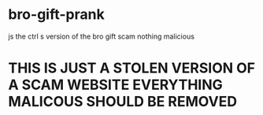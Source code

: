 # bro-gift-prank
js the ctrl s version of the bro gift scam nothing malicious

# THIS IS JUST A STOLEN VERSION OF A SCAM WEBSITE EVERYTHING MALICOUS SHOULD BE REMOVED
